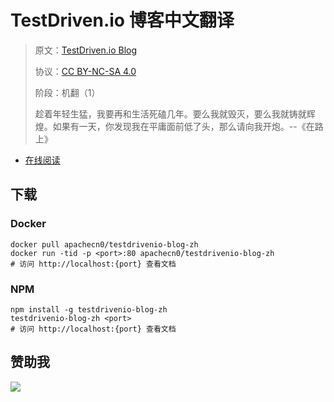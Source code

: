 <!--
    需要填充的占位符：
    
    README.md
    
        TestDriven.io 博客中文翻译：文档中文名
        TestDriven.io Blog：文档英文名
        https://testdriven.io/：文档原始链接
        tdio：域名前缀
        飞龙：负责人名称
        wizardforcel：负责人 Github 用户名
        562826179：负责人 QQ
        testdrivenio-blog-zh：ApacheCN 的 Github 仓库名称
        testdrivenio-blog-zh：DockerHub 仓库名称
        testdrivenio-blog-zh：PYPI 包名称
        testdrivenio-blog-zh：NPM 包名称
    
    CNAME
    
        tdio：域名前缀

    index.html
    
        TestDriven.io 博客中文翻译：文档中文名
        #339999：显示颜色
        testdrivenio-blog-zh：ApacheCN 的 Github 仓库名称

    asset/docsify-flygon-footer.js
    
        testdrivenio-blog-zh：ApacheCN 的 Github 仓库名称
-->

# TestDriven.io 博客中文翻译

> 原文：[TestDriven.io Blog](https://testdriven.io/)
> 
> 协议：[CC BY-NC-SA 4.0](http://creativecommons.org/licenses/by-nc-sa/4.0/)
> 
> 阶段：机翻（1）
> 
> 趁着年轻生猛，我要再和生活死磕几年。要么我就毁灭，要么我就铸就辉煌。如果有一天，你发现我在平庸面前低了头，那么请向我开炮。--《在路上》

* [在线阅读](https://tdio.flygon.net)
## 下载

### Docker

```
docker pull apachecn0/testdrivenio-blog-zh
docker run -tid -p <port>:80 apachecn0/testdrivenio-blog-zh
# 访问 http://localhost:{port} 查看文档
```

### NPM

```
npm install -g testdrivenio-blog-zh
testdrivenio-blog-zh <port>
# 访问 http://localhost:{port} 查看文档
```

## 赞助我

![](https://img-blog.csdnimg.cn/20200112005920729.png)

